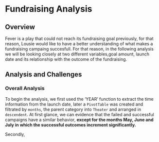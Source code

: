 # Fundraising Analysis 
## Overview 
Fever is a play that could not reach its fundraising goal previously, for that reason, Lousie would like to have a better understanding of what makes a fundraising campaing succesfull. For that reason, in the following analysis we will be looking closely at two different variables,goal amount, launch date and its relationship with the outcome of the fundraising.

## Analysis and Challenges 
### Overall Analysis 
To begin the analysis, we first used the ‘YEAR’ function to extract the time information from the launch date, later a `PivotTable` was created and filtrated by `months`, the parent category into `Theater` and arranged in `descendent`. At first glance, we can evidence that the failed and successful campaigns have a similar behavior, **except for the months May, June and July in which the successful outcomes increment significantly.**

Secondly, 
